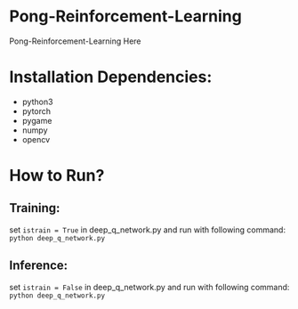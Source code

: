 # Pong-Reinforcement-Learning
Pong-Reinforcement-Learning Here

# Installation Dependencies:
- python3
- pytorch
- pygame
- numpy
- opencv

# How to Run?
## Training:  
set ``istrain = True`` in deep_q_network.py and run with following command:  
```python deep_q_network.py```
## Inference:  #
set ``istrain = False`` in deep_q_network.py and run with following command:  
```python deep_q_network.py```
